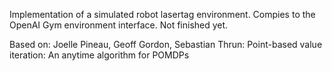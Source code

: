 Implementation of a simulated robot lasertag environment. Compies to the OpenAI
Gym environment interface. Not finished yet.

Based on: Joelle Pineau, Geoff Gordon, Sebastian Thrun: Point-based value iteration: An anytime algorithm for POMDPs
